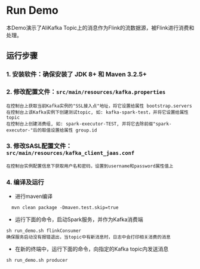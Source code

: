 # Run Demo

本Demo演示了AliKafka Topic上的消息作为Flink的流数据源，被Flink进行消费和处理。

## 运行步骤

### 1. 安装软件：确保安装了 JDK 8+ 和 Maven 3.2.5+
### 2. 修改配置文件：`src/main/resources/kafka.properties`
```
在控制台上获取当前Kafka实例的"SSL接入点"地址，将它设置给属性 bootstrap.servers
在控制台上该Kafka实例下创建测试topic, 如: kafka-spark-test，并将它设置给属性 topic
在控制台上创建消费组, 如: spark-executor-TEST, 并将它去除前缀"spark-executor-"后的取值设置给属性 group.id
```
### 3. 修改SASL配置文件：`src/main/resources/kafka_client_jaas.conf`
```
在控制台实例配置信息下获取用户名和密码，设置到username和password属性值上
```
### 4. 编译及运行
* 进行maven编译
```
  mvn clean package -Dmaven.test.skip=true
```

* 运行下面的命令，启动Spark服务，并作为Kafka消费端
```
sh run_demo.sh flinkConsumer
确保服务启动没有报错退出，当topic中有新消息时，日志中会打印相关消费的消息
```

* 在新的终端中，运行下面的命令，向指定的Kafka topic内发送消息
```
sh run_demo.sh producer
```


